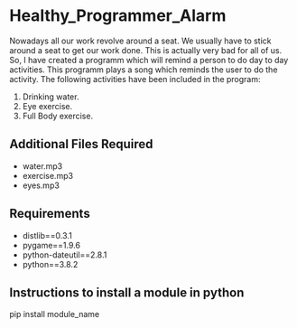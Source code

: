 # Healthy_Programmer_Alarm

Nowadays all our work revolve around a seat. We usually have to stick around a seat to get our work done. This is actually very bad for all of us. 
So, I have created a programm which will remind a person to do day to day activities.
This programm plays a song which reminds the user to do the activity.
The following activities have been included in the program:
1) Drinking water.
2) Eye exercise.
3) Full Body exercise.


## Additional Files Required

* water.mp3
* exercise.mp3
* eyes.mp3


## Requirements
  
* distlib==0.3.1
* pygame==1.9.6
* python-dateutil==2.8.1
* python==3.8.2


## Instructions to install a module in python

pip install module_name
